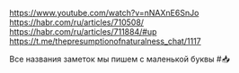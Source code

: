 https://www.youtube.com/watch?v=nNAXnE6SnJo
https://habr.com/ru/articles/710508/
https://habr.com/ru/articles/711884/#up
https://t.me/thepresumptionofnaturalness_chat/1117

Все названия заметок мы пишем с маленькой буквы
#📥 